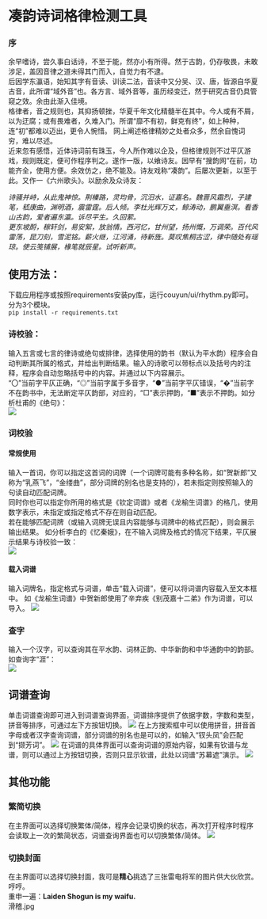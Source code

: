 # 凑韵诗词格律检测工具

### 序
余早嗜诗，尝久事白话诗，不至于能，然亦小有所得。然于古韵，仍存敬畏，未敢涉足，盖因音律之道未得其门而入，自觉力有不逮。  
后因学东瀛语，始知其字有音读、训读二法，音读中又分吴、汉、唐，皆源自华夏古音，此所谓“域外音”也。各方言、域外音等，虽历经变迁，然于研究古音仍具管窥之效。余由此渐入佳境。  
格律者，音之规则也，其抑扬顿挫，华夏千年文化精髓半在其中。今人或有不屑，以为迂腐；或有畏难者，久难入门。所谓“靡不有初，鲜克有终”，如上种种，连“初”都难以迈出，更令人惋惜。 网上阐述格律精妙之处者众多，然余自愧词穷，难以尽述。  
近来忽有感悟，近体诗词前有珠玉，今人所作难以企及，但格律规则不过平仄游戏，规则既定，便可作程序判之。遂作一版，以飨诗友。因早有“搜韵网”在前，功能齐全，使用方便。余效仿之，绝不能及。诗友戏称“凑韵”。后屡次更新，以至于此。又作一《六州歌头》。以励余及众诗友：  

*诗骚并峙，从此鬼神惊。荆榛路，灵均骨，沉汨水，证嘉名。魏晋风霜烈，子建笔，嵇康曲，渊明酒，震雷霆。后人倾。李杜光辉万丈，鲸涛动，鹏翼垂溟。看香山古韵，爱者遍东瀛。诉尽平生。久回萦。*  
*更东坡酹，稼轩剑，易安絮，放翁情。西河忆，甘州望，扬州慨，万调荣。百代风雷荡，昆刀刻，雪泥铭。薪火继，江河涌，待新旌。莫叹焦桐古涩，律中随处有瑶琼。使云笺铺展，椽笔就辰星。试听新声。*  

## 使用方法：  
下载应用程序或按照requirements安装py库，运行couyun/ui/rhythm.py即可。分为3个模块。  
`pip install -r requirements.txt`

### 诗校验：  
输入五言或七言的律诗或绝句或排律，选择使用的韵书（默认为平水韵）程序会自动判断其所属的格式，并给出判断结果。输入的诗歌可以带标点以及括号内的注释，程序会自动忽略括号中的内容。并通过以下内容展示。  
“〇”当前字平仄正确，“◎”当前字属于多音字，“●”当前字平仄错误，“�”当前字不在韵书中，无法断定平仄韵部，对应的，“□”表示押韵，“■”表示不押韵。如分析杜甫的《绝句》：  
![](readme_images/shi.png)

### 词校验 
#### 常规使用
输入一首词，你可以指定这首词的词牌（一个词牌可能有多种名称，如“贺新郎”又称为“乳燕飞”，“金缕曲”，部分词牌的别名也是支持的），若未指定则按照输入的句读自动匹配词牌。  
同时你也可以指定你所用的格式是《钦定词谱》或者《龙榆生词谱》的格几，使用数字表示，未指定或指定格式不存在则自动匹配。  
若在能够匹配词牌（或输入词牌无误且内容能够与词牌中的格式匹配），则会展示输出结果。 如分析李白的《忆秦娥》，在不输入词牌及格式的情况下结果，平仄展示结果与诗校验一致：  
![](readme_images/ci.png)

#### 载入词谱
输入词牌名，指定格式与词谱，单击“载入词谱”，便可以将词谱内容载入至文本框中。
如《龙榆生词谱》中贺新郎使用了辛弃疾《别茂嘉十二弟》作为词谱，可以导入。
![](readme_images/ci_import.png)

### 查字  
输入一个汉字，可以查询其在平水韵、词林正韵、中华新韵和中华通韵中的韵部。如查询字“涯”：  
![](readme_images/zi.png)

## 词谱查询
单击词谱查询即可进入到词谱查询界面，词谱排序提供了依据字数，字数和类型，拼音等排序，可通过左下方按钮切换。
![](readme_images/cipu_main.png)
在上方搜索框中可以使用拼音，拼音首字母或者汉字查询词谱，部分词谱的别名也是可以的，如输入“钗头凤”会匹配到“撷芳词”。
![](readme_images/cipu_ctf.png)
在词谱的具体界面可以查询词谱的原始内容，如果有钦谱与龙谱，则可以通过上方按钮切换，否则只显示钦谱，此处以词谱“苏幕遮”演示。
![](readme_images/cipu_smz.png)

## 其他功能
### 繁简切换
在主界面可以选择切换繁体/简体，程序会记录切换的状态，再次打开程序时程序会读取上一次的繁简状态，词谱查询界面也可以切换繁体/简体。
![](readme_images/trad.png)
### 切换封面
在主界面可以选择切换封面，我可是**精心**挑选了三张雷电将军的图片供大伙欣赏。哼哼。  
重申一遍：**Laiden Shogun is my waifu.**  
滑稽.jpg